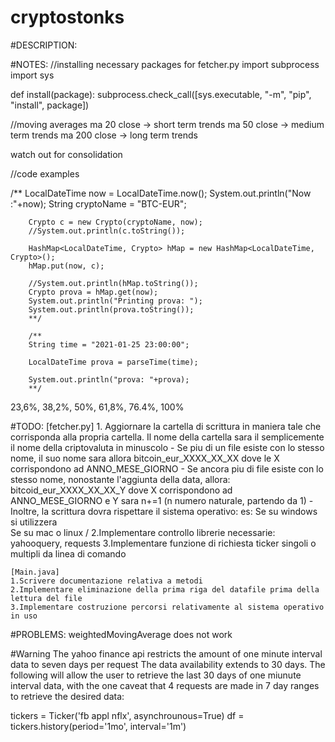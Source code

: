  # cryptostonks

#DESCRIPTION:

#NOTES:
//installing necessary packages for fetcher.py
import subprocess
import sys

def install(package):
	subprocess.check_call([sys.executable, "-m", "pip", "install", package])

//moving averages
ma 20 close -> short term trends
ma 50 close	-> medium term trends
ma 200 close -> long term trends

watch out for consolidation


	
//code examples

/**
		LocalDateTime now = LocalDateTime.now();
		System.out.println("Now :"+now);
		String cryptoName = "BTC-EUR";


		Crypto c = new Crypto(cryptoName, now);
		//System.out.println(c.toString());

		HashMap<LocalDateTime, Crypto> hMap = new HashMap<LocalDateTime, Crypto>();
		hMap.put(now, c);

		//System.out.println(hMap.toString());
		Crypto prova = hMap.get(now);
		System.out.println("Printing prova: ");
		System.out.println(prova.toString());
		**/

		/**
		String time = "2021-01-25 23:00:00";

		LocalDateTime prova = parseTime(time);

		System.out.println("prova: "+prova);
		**/

23,6%, 38,2%, 50%, 61,8%, 76.4%, 100%


#TODO:
	[fetcher.py]
	1. Aggiornare la cartella di scrittura in maniera tale che corrisponda alla propria cartella. Il nome 
		della cartella sara il semplicemente il nome della criptovaluta in minuscolo 
		- Se piu di un file esiste con lo stesso nome, il suo nome sara allora
		bitcoin_eur_XXXX_XX_XX dove le X corrispondono ad ANNO_MESE_GIORNO
		- Se ancora piu di file esiste con lo stesso nome, nonostante l'aggiunta
		della data, allora:
		bitcoid_eur_XXXX_XX_XX_Y dove X corrispondono ad ANNO_MESE_GIORNO e Y sara n+=1
		(n numero naturale, partendo da 1)
		-Inoltre, la scrittura dovra rispettare il sistema operativo:
		es:
		Se su windows si utilizzera \
		Se su mac o linux /
	2.Implementare controllo librerie necessarie: yahooquery, requests
	3.Implementare funzione di richiesta ticker singoli o multipli da linea di comando


	[Main.java]
	1.Scrivere documentazione relativa a metodi
	2.Implementare eliminazione della prima riga del datafile prima della lettura del file
	3.Implementare costruzione percorsi relativamente al sistema operativo in uso



#PROBLEMS:
weightedMovingAverage does not work

#Warning
The yahoo finance api restricts the amount of one minute interval data to seven days per request
The data availability extends to 30 days. The following will allow the user to retrieve the last 30 days
of one miunute interval data, with the one caveat that 4 requests are made in 7 day ranges to retrieve the 
desired data:

tickers = Ticker('fb appl nflx', asynchrounous=True)
df = tickers.history(period='1mo', interval='1m')


		
